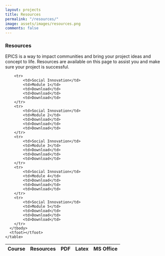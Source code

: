 ```yaml
---
layout: projects
title: Resources
permalink: "/resources/"
image: assets/images/resources.png
comments: false
---
```


### Resources

EPICS is a way to impact communities and bring your project ideas and concept to life. Resources are available on this page to assist you and make sure your project is successful.

<div class="col-md-12">
    <table class="sortable">
      <thead>
        <tr>
          <th class="no-sort">Course</th>
          <th class="no-sort">Resources</th>
          <th class="no-sort">PDF</th>
		  <th class="no-sort">Latex</th>
          <th class="no-sort">MS Office</th>
        </tr>
      </thead>
      <tbody>
	  
        <tr>
			<td>Social Innovation</td>
			<td>Module 1</td>
			<td>Download</td>
			<td>Download</td>
			<td>Download</td>
        </tr>
        <tr>
			<td>Social Innovation</td>
			<td>Module 2</td>
			<td>Download</td>
			<td>Download</td>
			<td>Download</td>
        </tr>
		<tr>
			<td>Social Innovation</td>
			<td>Module 3</td>
			<td>Download</td>
			<td>Download</td>
			<td>Download</td>
        </tr>
        <tr>
			<td>Social Innovation</td>
			<td>Module 4</td>
			<td>Download</td>
			<td>Download</td>
			<td>Download</td>
        </tr>
        <tr>
			<td>Social Innovation</td>
			<td>Module 5</td>
			<td>Download</td>
			<td>Download</td>
			<td>Download</td>
        </tr>
      </tbody>
      <tfoot></tfoot>
    </table>
</div>